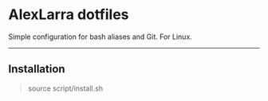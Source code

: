 AlexLarra dotfiles
===================


Simple configuration for bash aliases and Git. For Linux.

----------


Installation
-------------

> source script/install.sh
